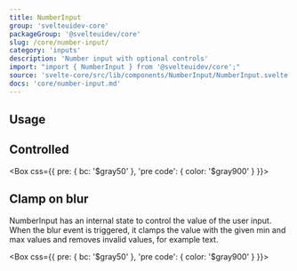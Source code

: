 ```yaml
---
title: NumberInput
group: 'svelteuidev-core'
packageGroup: '@svelteuidev/core'
slug: /core/number-input/
category: 'inputs'
description: 'Number input with optional controls'
import: "import { NumberInput } from '@svelteuidev/core';"
source: 'svelte-core/src/lib/components/NumberInput/NumberInput.svelte'
docs: 'core/number-input.md'
---
```


<script>
    import { Box, NumberInput } from '@svelteuidev/core';
    import { Prism } from '@svelteuidev/prism';
    import { Demo, NumberInputDemos } from '@svelteuidev/demos';
    import { CodeBlock, Heading } from 'components';

    const controlled = `
    <script>
        import { NumberInput } from '@svelteuidev/core';

        let value;
        function onChange(e) {
            value = e.detail;
        }
    <\/script>

    <NumberInput value={value} on:change={onChange} \/>
    `

    const blur = `<NumberInput noClampOnBlur \/>`;

    let value;
    function onChange(e) {
        value = e.detail;
    }
</script>

<style global>
    input {
        margin: 0;
    }
</style>

<Heading />

## Usage

<Demo demo={NumberInputDemos.configurator} />

## Controlled

<Box css={{ pre: { bc: '$gray50' }, 'pre code': { color: '$gray900' } }}>
    <Prism language='svelte' code={controlled} />
</Box>

## Clamp on blur

NumberInput has an internal state to control the value of the user input. When the blur event is triggered, it clamps the value with the given min and max values and removes invalid values, for example text.

<Box css={{ pre: { bc: '$gray50' }, 'pre code': { color: '$gray900' } }}>
    <Prism language='svelte' code={blur} />
</Box>